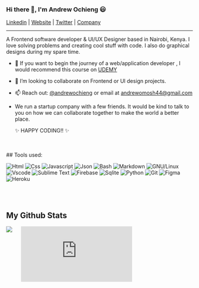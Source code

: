### Hi there 👋, I'm Andrew Ochieng 😃

[Linkedin](https://www.linkedin.com/in/andrew-ochieng-00b076180/) |
[Website](https://andrew-ochieng.github.io/Portfolio-Andrew/) | 
[Twitter](https://twitter.com/drew_omosh) | 
[Company](https://codialsolutions.netlify.app/)


---

A Frontend software developer & UI/UX Designer based in Nairobi, Kenya. I love solving problems and creating cool stuff with code. I also do graphical designs during my spare time.

- 🌱 If you want to begin the journey of a web/application developer , I would recommend this course on [UDEMY](https://www.udemy.com/course/the-web-developer-bootcamp/)

- 📝 I’m looking to collaborate on Frontend or UI design projects.
- 📫 Reach out: [@andrewochieng](https://www.linkedin.com/in/andrew-ochieng-00b076180/) or email at andrewomosh44@gmail.com

- We run a startup company with a few friends. It would be kind to talk to you on how we can collaborate together to make the world a better place.


  ✨ HAPPY CODING!! ✨

</br>
</br>
 ## Tools used:

![Html](https://img.shields.io/badge/HTML5-E34F26?style=flat&logo=html5&logoColor=white)
![Css](https://img.shields.io/badge/CSS3-1572B6?style=flat&logo=css3&logoColor=white)
![Javascript](https://img.shields.io/badge/JavaScript-323330?style=flat&logo=javascript&logoColor=F7DF1E)
![Json](https://img.shields.io/badge/json-5E5C5C?style=flat&logo=json&logoColor=white)
![Bash](https://img.shields.io/badge/GNU%20Bash-4EAA25?style=flat&logo=GNU%20Bash&logoColor=white)
![Markdown](https://img.shields.io/badge/Markdown-000000?style=flat&logo=markdown&logoColor=white)
![GNU/Linux](https://img.shields.io/badge/Linux-FCC624?style=flat&logo=linux&logoColor=black)
![Vscode](https://img.shields.io/badge/Visual_Studio_Code-0078D4?style=flat&logo=visual%20studio%20code&logoColor=white)
![Sublime Text](https://img.shields.io/badge/sublime_text-%23575757.svg?&style=flat&logo=sublime-text&logoColor=important)
![Firebase](https://img.shields.io/badge/firebase-ffca28?style=flat&logo=firebase&logoColor=black)
![Sqlite](https://img.shields.io/badge/SQLite-07405E?style=flat&logo=sqlite&logoColor=white)
![Python](https://img.shields.io/badge/Python-FFD43B?style=flat&logo=python&logoColor=darkgreen)
![Git](https://img.shields.io/badge/GIT-E44C30?style=flat&logo=git&logoColor=white)
![Figma](https://img.shields.io/badge/Figma-F24E1E?style=flat&logo=figma&logoColor=white)
![Heroku](https://img.shields.io/badge/Heroku-430098?style=flat&logo=heroku&logoColor=white)

</br>
</br>

## My Github Stats

<a href="https://readme-stats-cfgj2cxdy.vercel.app/api?username=andrew-ochieng&count_private=true&show_icons=true&theme=cobalt">

  <img  align="left" src = "https://github-readme-streak-stats.herokuapp.com/?user=andrew-ochieng&">
</a>

</a>

<figure>
  <embed src="https://wakatime.com/share/   @1e0f75b5-19fe-4e90-bfb6-b028138a3f47/482c3efb-4b01-4652-91f7-819a4354102a.svg">
  </embed>
</figure>


